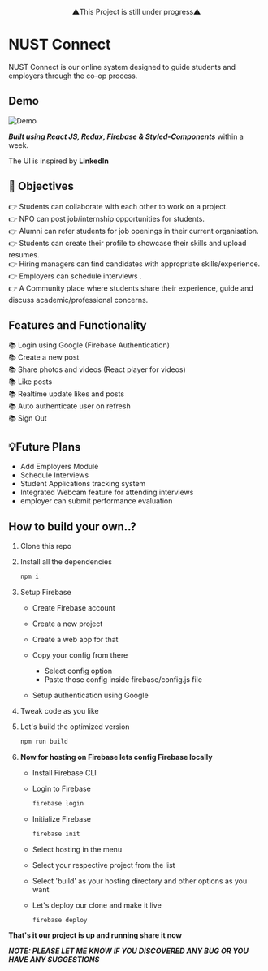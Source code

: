 <p align="center">⚠️This Project is still under progress⚠️ </p>

# NUST Connect

NUST Connect is our online system designed to guide students and employers through the co-op process. 

## Demo 

![Demo](demo.gif)

**_Built using React JS, Redux, Firebase & Styled-Components_** within a week.

The UI is inspired by **LinkedIn**

## 🚀 Objectives 


👉 Students can collaborate with each other to work on a project. <br/>
👉 NPO can post job/internship opportunities for students. <br/>
👉 Alumni can refer students for job openings in their current organisation. <br/>
👉 Students can create their profile to showcase their skills and upload resumes. <br/>
👉 Hiring managers can find candidates with appropriate skills/experience.<br/>
👉 Employers can schedule interviews . <br/>
👉 A Community place where students share their experience, guide and discuss academic/professional concerns.<br/>


## Features and Functionality

📚 Login using Google (Firebase Authentication)<br/>
📚   Create a new post<br/>
📚   Share photos and videos (React player for videos)<br/>
📚   Like posts<br/>
📚   Realtime update likes and posts<br/>
📚   Auto authenticate user on refresh<br/>
📚   Sign Out<br/>

## 💡Future Plans

-   Add Employers Module 
-   Schedule Interviews
-   Student Applications tracking system
-   Integrated Webcam feature for attending interviews
-   employer  can submit performance evaluation

## How to build your own..?

1. Clone this repo
1. Install all the dependencies
    ```bash
    npm i
    ```
1. Setup Firebase

    - Create Firebase account
    - Create a new project
    - Create a web app for that
    - Copy your config from there

        - Select config option
        - Paste those config inside firebase/config.js file

    - Setup authentication using Google

1. Tweak code as you like
1. Let's build the optimized version

    ```bash
    npm run build
    ```

1. **Now for hosting on Firebase lets config Firebase locally**

    - Install Firebase CLI
    - Login to Firebase

        ```bash
        firebase login
        ```

    - Initialize Firebase

        ```bash
        firebase init
        ```

    - Select hosting in the menu
    - Select your respective project from the list
    - Select 'build' as your hosting directory and other options as you want
    - Let's deploy our clone and make it live

        ```bash
        firebase deploy
        ```

**That's it our project is up and running share it now**



**_NOTE: PLEASE LET ME KNOW IF YOU DISCOVERED ANY BUG OR YOU HAVE ANY SUGGESTIONS_**
